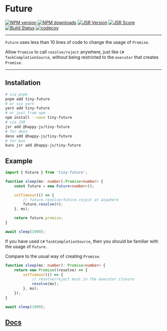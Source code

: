# Future

[![NPM version](https://img.shields.io/npm/v/tiny-future.svg)](https://npmjs.org/package/tiny-future)
[![NPM downloads](https://badgen.net/npm/dm/tiny-future)](https://npmjs.org/package/tiny-future)
[![JSR Version](https://jsr.io/badges/@happy-js/tiny-future)](https://jsr.io/@happy-js/tiny-future)
[![JSR Score](https://jsr.io/badges/@happy-js/tiny-future/score)](https://jsr.io/@happy-js/tiny-future/score)
[![Build Status](https://github.com/jiangjie/tiny-future/actions/workflows/test.yml/badge.svg)](https://github.com/jiangjie/tiny-future/actions/workflows/test.yml)
[![codecov](https://codecov.io/gh/JiangJie/tiny-future/graph/badge.svg)](https://codecov.io/gh/JiangJie/tiny-future)

---

`Future` uses less than 10 lines of code to change the usage of `Promise`.

Allow `Promise` to call `resolve/reject` anywhere, just like `C#` `TaskCompletionSource`, without being restricted to the `executor` that creates `Promise`.

---

## Installation

```sh
# via pnpm
pnpm add tiny-future
# or via yarn
yarn add tiny-future
# or just from npm
npm install --save tiny-future
# via JSR
jsr add @happy-js/tiny-future
# for deno
deno add @happy-js/tiny-future
# for bun
bunx jsr add @happy-js/tiny-future
```

## Example

```ts
import { Future } from 'tiny-future';

function sleep(ms: number):Promise<number> {
    const future = new Future<number>();

    setTimeout(() => {
        // future.resolve/future.reject at anywhere
        future.resolve(0);
    }, ms);

    return future.promise;
}

await sleep(1000);
```

If you have used `C#` `TaskCompletionSource`, then you should be familiar with the usage of `Future`.

Compare to the usual way of creating `Promise`.

```ts
function sleep(ms: number): Promise<number> {
    return new Promise((resolve) => {
        setTimeout(() => {
            // resolve/reject must in the executor closure
            resolve(ms);
        }, ms);
    });
}

await sleep(1000);
```

## [Docs](docs/README.md)